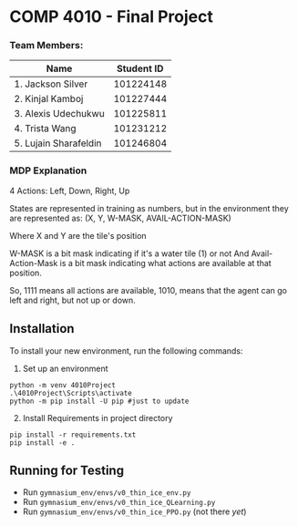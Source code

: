 # COMP 4010 - Final Project

### Team Members: 
| Name               | Student ID |
|------------------- |------------|
| 1. Jackson Silver     | 101224148  |
| 2. Kinjal Kamboj      | 101227444  | 
| 3. Alexis Udechukwu   | 101225811  |
| 4. Trista Wang        | 101231212  |
| 5. Lujain Sharafeldin | 101246804  |

### MDP Explanation

4 Actions: Left, Down, Right, Up

States are represented in training as numbers, but in the environment they are represented as:
    (X, Y, W-MASK, AVAIL-ACTION-MASK)

Where X and Y are the tile's position

W-MASK is a bit mask indicating if it's a water tile (1) or not
And Avail-Action-Mask is a bit mask indicating what actions are available at that position.

So, 1111 means all actions are available,
1010, means that the agent can go left and right, but not up or down.
  
## Installation

To install your new environment, run the following commands:

1. Set up an environment

```{shell}
python -m venv 4010Project
.\4010Project\Scripts\activate
python -m pip install -U pip #just to update
```

2. Install Requirements in project directory
```(shell)
pip install -r requirements.txt
pip install -e .
```

## Running for Testing
- Run  `gymnasium_env/envs/v0_thin_ice_env.py` 
- Run  `gymnasium_env/envs/v0_thin_ice_QLearning.py` 
- Run  `gymnasium_env/envs/v0_thin_ice_PPO.py` (not there *yet*)
